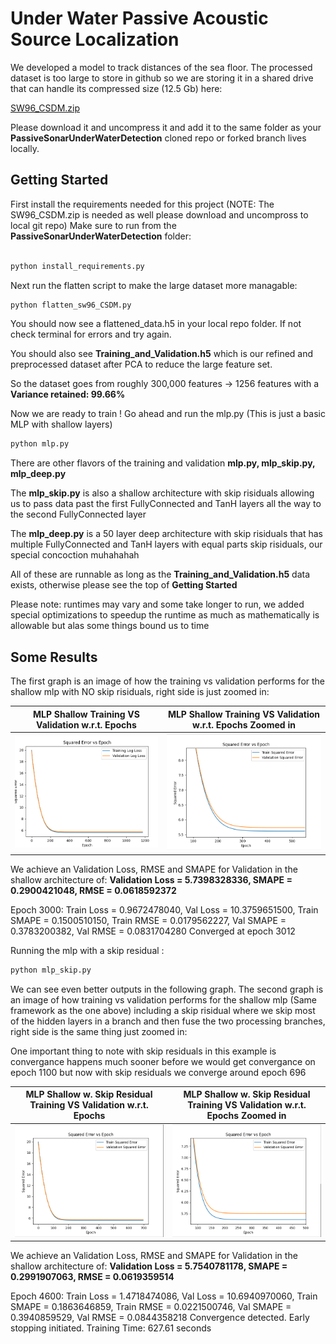 # Under Water Passive Acoustic Source Localization

We developed a model to track distances of the sea floor. 
The processed dataset is too large to store in github so we are storing it in a shared drive that can handle its compressed size (12.5 Gb) here: 

[SW96_CSDM.zip](https://drexel0-my.sharepoint.com/:u:/g/personal/nh585_drexel_edu/EetAsTAddv1NkG7vvt8LyzMBzpbld3eytqdwNIMFJz6APA?e=4pYVsr) 

Please download it and uncompress it and add it to the same folder as your **PassiveSonarUnderWaterDetection** cloned repo or forked branch lives locally. 



## Getting Started

First install the requirements needed for this project (NOTE: The SW96_CSDM.zip is needed as well please download and uncompross to local git repo)
Make sure to run from the **PassiveSonarUnderWaterDetection** folder: 
```bash

python install_requirements.py
```

Next run the flatten script to make the large dataset more managable: 

```bash
python flatten_sw96_CSDM.py
```

You should now see a flattened_data.h5 in your local repo folder. If not check terminal for errors and try again.

You should also see **Training_and_Validation.h5** which is our refined and preprocessed dataset after PCA to reduce the large feature set.

So the dataset goes from roughly 300,000 features -> 1256 features with a **Variance retained: 99.66%**

Now we are ready to train ! Go ahead and run the mlp.py (This is just a basic MLP with shallow layers)

```bash
python mlp.py
```

There are other flavors of the training and validation **mlp.py, mlp_skip.py, mlp_deep.py**

The **mlp_skip.py** is also a shallow architecture with skip risiduals allowing us to pass data past the first FullyConnected and TanH layers all the way to the second FullyConnected layer

The **mlp_deep.py** is a 50 layer deep architecture with skip risiduals that has multiple FullyConnected and TanH layers with equal parts skip risiduals, our special concoction muhahahah

All of these are runnable as long as the **Training_and_Validation.h5** data exists, otherwise please see the top of **Getting Started** 

Please note: runtimes may vary and some take longer to run, we added special optimizations to speedup the runtime as much as mathematically is allowable but alas some things bound us to time

## Some Results

The first graph is an image of how the training vs validation performs for the shallow mlp with NO skip risiduals, right side is just zoomed in:

MLP Shallow Training VS Validation w.r.t. Epochs             |  MLP Shallow Training VS Validation w.r.t. Epochs Zoomed in
:-------------------------:|:-------------------------:
![MLP Shallow Training VS Validation w.r.t. Epochs](Graphs/MLP_Shallow_training_vs_validation.png)  |  ![MLP Shallow Training VS Validation w.r.t. Epochs Zoomed in](Graphs/MLP_Shallow_training_vs_validation_Zoomed.png)

We achieve an Validation Loss, RMSE and SMAPE for Validation in the shallow architecture of: **Validation Loss = 5.7398328336, SMAPE = 0.2900421048, RMSE = 0.0618592372**

Epoch 3000: Train Loss = 0.9672478040, Val Loss = 10.3759651500, Train SMAPE = 0.1500510150, Train RMSE = 0.0179562227, Val SMAPE = 0.3783200382, Val RMSE = 0.0831704280
Converged at epoch 3012

Running the mlp with a skip residual : 

```bash
python mlp_skip.py
```

We can see even better outputs in the following graph. The second graph is an image of how training vs validation performs for the shallow mlp (Same framework as the one above) including a skip risidual where we skip most of the hidden layers in a branch and then fuse the two processing branches, right side is the same thing just zoomed in:

One important thing to note with skip residuals in this example is convergance happens much sooner before we would get convergance on epoch 1100  but now with skip residuals we converge around epoch 696

MLP Shallow w. Skip Residual Training VS Validation w.r.t. Epochs             |  MLP Shallow w. Skip Residual Training VS Validation w.r.t. Epochs Zoomed in
:-------------------------:|:-------------------------:
![MLP Shallow with Skip Training VS Validation w.r.t. Epochs](Graphs/MLP_Shallow_with_Skip_training_vs_validation.png)  |  ![MLP Shallow with skip Training VS Validation w.r.t. Epochs Zoomed in](Graphs/MLP_Shallow_with_Skip_training_vs_validation_Zoomed.png)

We achieve an Validation Loss, RMSE and SMAPE for Validation in the shallow architecture of: **Validation Loss = 5.7540781178, SMAPE = 0.2991907063, RMSE = 0.0619359514**

Epoch 4600: Train Loss = 1.4718474086, Val Loss = 10.6940970060, Train SMAPE = 0.1863646859, Train RMSE = 0.0221500746, Val SMAPE = 0.3940859529, Val RMSE = 0.0844358218
Convergence detected. Early stopping initiated.
Training Time: 627.61 seconds

